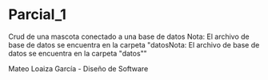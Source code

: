 # Parcial_1
Crud de una mascota conectado a una base de datos
Nota: El archivo de base de datos se encuentra en la carpeta "datosNota: El archivo de base de datos se encuentra en la carpeta "datos""

Mateo Loaiza García - Diseño de Software
